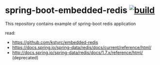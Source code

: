 spring-boot-embedded-redis [![build](https://travis-ci.org/daggerok/spring-boot-embedded-redis.svg?branch=master)](https://travis-ci.org/daggerok/spring-boot-embedded-redis)
==========================

This repository contains example of spring-boot redis application

read:
- https://github.com/kstyrc/embedded-redis
- https://docs.spring.io/spring-data/redis/docs/current/reference/html/
- http://docs.spring.io/spring-data/redis/docs/1.7.x/reference/html/ (deprecated)
